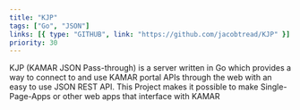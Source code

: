 ```yaml
---
title: "KJP"
tags: ["Go", "JSON"]
links: [{ type: "GITHUB", link: "https://github.com/jacobtread/KJP" }]
priority: 30
---
```


KJP (KAMAR JSON Pass-through) is a server written in Go which provides a way to connect to and use KAMAR portal APIs through the web with an easy to use JSON REST API. This Project makes it possible to make Single-Page-Apps or other web apps that interface with KAMAR
